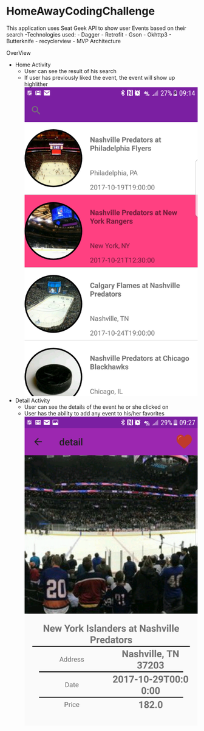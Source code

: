 # HomeAwayCodingChallenge
This application uses Seat Geek API to show user Events based on their search 
  -Technologies used:
    -	Dagger
    -	Retrofit 
    -	Gson
    -	Okhttp3
    -	Butterknife
    -	recyclerview
    -	MVP Architecture 

OverView 
  - Home Activity
    - User can see the result of his search 
    - If user has previously liked the event, the event will show up highlither 
    ![alt text](https://github.com/omcnamar/HomeAwayCodingChallenge/blob/master/Screenshot_20171018-091411.png "Logo Title Text 1")
  - Detail Activity
    - User can see the details of the event he or she clicked on
    - User has the ability to add any event to his/her favorites 
    ![alt text](https://github.com/omcnamar/HomeAwayCodingChallenge/blob/master/Screenshot_20171018-092706%5B2%5D.png "Logo Title Text 1")
